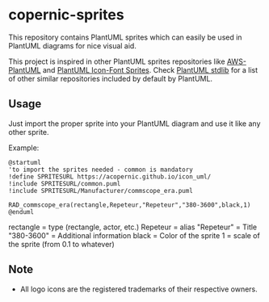 # copernic-sprites

This repository contains PlantUML sprites which can easily be used in PlantUML diagrams for nice visual aid.

This project is inspired in other PlantUML sprites repositories like [AWS-PlantUML](https://github.com/milo-minderbinder/AWS-PlantUML) and [PlantUML Icon-Font Sprites](https://github.com/tupadr3/plantuml-icon-font-sprites). Check [PlantUML stdlib](https://plantuml.com/es/stdlib) for a list of other similar repositories included by default by PlantUML.

## Usage

Just import the proper sprite into your PlantUML diagram and use it like any other sprite.

Example:

```
@startuml
'to import the sprites needed - common is mandatory
!define SPRITESURL https://acopernic.github.io/icon_uml/
!include SPRITESURL/common.puml
!include SPRITESURL/Manufacturer/commscope_era.puml

RAD_commscope_era(rectangle,Repeteur,"Repeteur","380-3600",black,1)
@enduml
```
rectangle = type (rectangle, actor, etc.)
Repeteur  = alias
"Repeteur" = Title
"380-3600" = Additional information
black = Color of the sprite
1 = scale of the sprite (from 0.1 to whatever)

## Note

* All logo icons are the registered trademarks of their respective owners.
